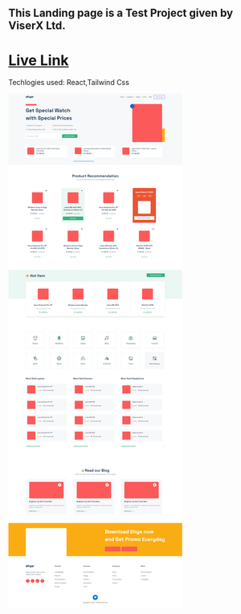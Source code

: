 ## This Landing page is a Test Project given by ViserX Ltd.

# [Live Link](https://viser-x-test-project.vercel.app/)

Techlogies used: React,Tailwind Css

![alt text](https://github.com/Fahim04blue/ViserX-test-project/blob/master/src/asset/images/ViserX%20test%20Project.png)
